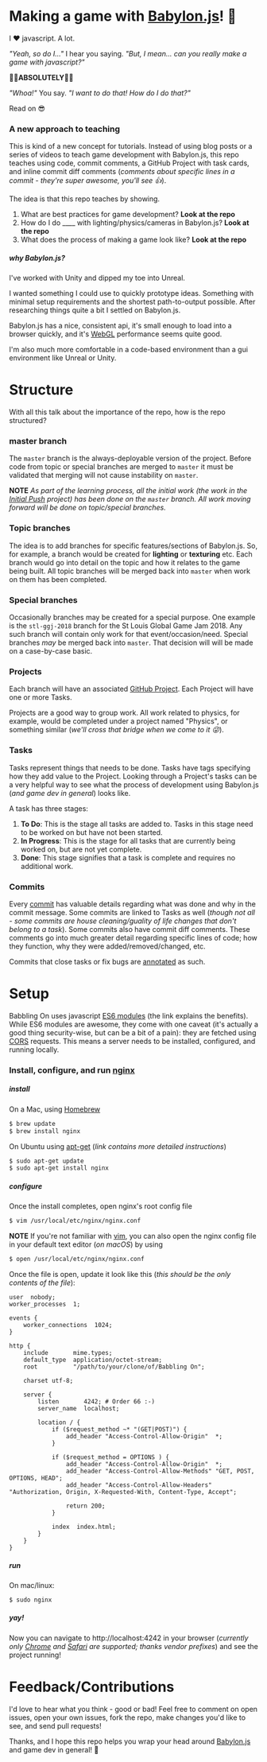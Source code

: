 Making a game with [Babylon.js](https://www.babylonjs.com/)! :metal:
===============================

I :heart: javascript. A lot.

_"Yeah, so do I..."_ I hear you saying. _"But, I mean... can you really make a game with javascript?"_

**:tada::confetti_ball:ABSOLUTELY:confetti_ball::tada:**

_"Whoa!"_ You say. _"I want to do that! How do I do that?"_

Read on :sunglasses:

### A new approach to teaching

This is kind of a new concept for tutorials. Instead of using blog posts or a series of videos to teach game development with Babylon.js, this repo teaches using code, commit comments, a GitHub Project with task cards, and inline commit diff comments (_comments about specific lines in a commit - they're super awesome, you'll see :thumbsup:_).

The idea is that this repo teaches by showing.

1. What are best practices for game development? **Look at the repo**
2. How do I do ____ with lighting/physics/cameras in Babylon.js? **Look at the repo**
3. What does the process of making a game look like? **Look at the repo**

##### why Babylon.js?

I've worked with Unity and dipped my toe into Unreal.

I wanted something I could use to quickly prototype ideas. Something with minimal setup requirements and the shortest path-to-output possible. After researching things quite a bit I settled on Babylon.js.

Babylon.js has a nice, consistent api, it's small enough to load into a browser quickly, and it's [WebGL](https://developer.mozilla.org/en-US/docs/Web/API/WebGL_API) performance seems quite good.

I'm also much more comfortable in a code-based environment than a gui environment like Unreal or Unity.

Structure
=========

With all this talk about the importance of the repo, how is the repo structured?

### master branch

The `master` branch is the always-deployable version of the project. Before code from topic or special branches are merged to `master` it must be validated that merging will not cause instability on `master`.

**NOTE** _As part of the learning process, all the initial work (the work in the [Initial Push](https://github.com/MayBGames/babbling-on/projects/1) project) has been done on the `master` branch. All work moving forward will be done on topic/special branches._

### Topic branches

The idea is to add branches for specific features/sections of Babylon.js. So, for example, a branch would be created for **lighting** or **texturing** etc. Each branch would go into detail on the topic and how it relates to the game being built. All topic branches will be merged back into `master` when work on them has been completed.

### Special branches

Occasionally branches may be created for a special purpose. One example is the `stl-ggj-2018` branch for the St Louis Global Game Jam 2018. Any such branch will contain only work for that event/occasion/need. Special branches _may_ be merged back into `master`. That decision will will be made on a case-by-case basic.

### Projects

Each branch will have an associated [GitHub Project](https://help.github.com/articles/about-project-boards/). Each Project will have one or more Tasks.

Projects are a good way to group work. All work related to physics, for example, would be completed under a project named "Physics", or something similar (_we'll cross that bridge when we come to it :stuck_out_tongue_winking_eye:_).

### Tasks

Tasks represent things that needs to be done. Tasks have tags specifying how they add value to the Project. Looking through a Project's tasks can be a very helpful way to see what the process of development using Babylon.js (_and game dev in general_) looks like. 

A task has three stages:

1. **To Do**: This is the stage all tasks are added to. Tasks in this stage need to be worked on but have not been started.
2. **In Progress**: This is the stage for all tasks that are currently being worked on, but are not yet complete.
3. **Done**: This stage signifies that a task is complete and requires no additional work.

### Commits

Every [commit](https://github.com/MayBGames/babbling-on/commits/master) has valuable details regarding what was done and why in the commit message. Some commits are linked to Tasks as well (_though not all - some commits are house cleaning/guality of life changes that don't belong to a task_). Some commits also have commit diff comments. These comments go into much greater detail regarding specific lines of code; how they function, why they were added/removed/changed, etc.

Commits that close tasks or fix bugs are [annotated](https://help.github.com/articles/closing-issues-using-keywords/) as such.

Setup
=====

Babbling On uses javascript [ES6 modules](http://2ality.com/2014/09/es6-modules-final.html#ecmascript-6-modules) (the link explains the benefits). While ES6 modules are awesome, they come with one caveat (it's actually a good thing security-wise, but can be a bit of a pain): they are fetched using [CORS](https://developer.mozilla.org/en-US/docs/Web/HTTP/CORS) requests. This means a server needs to be installed, configured, and running locally.

### Install, configure, and run [nginx](https://nginx.org/en/)

##### install

On a Mac, using [Homebrew](https://brew.sh/)

```sh
$ brew update
$ brew install nginx
```

On Ubuntu using [apt-get](https://www.digitalocean.com/community/tutorials/how-to-install-nginx-on-ubuntu-16-04) (_link contains more detailed instructions_)

```sh
$ sudo apt-get update
$ sudo apt-get install nginx
```

##### configure

Once the install completes, open nginx's root config file

```sh
$ vim /usr/local/etc/nginx/nginx.conf
```

**NOTE** If you're not familiar with [vim](http://www.vim.org/), you can also open the nginx config file in your default text editor (_on macOS_) by using

```sh
$ open /usr/local/etc/nginx/nginx.conf
```

Once the file is open, update it look like this (_this should be the only contents of the file_):

```
user  nobody;
worker_processes  1;

events {
    worker_connections  1024;
}

http {
    include       mime.types;
    default_type  application/octet-stream;
    root          "/path/to/your/clone/of/Babbling On";

    charset utf-8;

    server {
        listen       4242; # Order 66 :-)
        server_name  localhost;

        location / {
            if ($request_method ~* "(GET|POST)") {
                add_header "Access-Control-Allow-Origin"  *;
            }

            if ($request_method = OPTIONS ) {
                add_header "Access-Control-Allow-Origin"  *;
                add_header "Access-Control-Allow-Methods" "GET, POST, OPTIONS, HEAD";
                add_header "Access-Control-Allow-Headers" "Authorization, Origin, X-Requested-With, Content-Type, Accept";
              
                return 200;
            }

            index  index.html;
        }
    }
}
```

##### run

 On mac/linux:

 ```sh
 $ sudo nginx
 ```

##### yay!

 Now you can navigate to http://localhost:4242 in your browser (_currently only [Chrome](https://www.google.com/chrome/browser/features.html) and [Safari](https://support.apple.com/downloads/safari) are supported; thanks vendor prefixes_) and see the project running!

Feedback/Contributions
======================

I'd love to hear what you think - good or bad! Feel free to comment on open issues, open your own issues, fork the repo, make changes you'd like to see, and send pull requests!

Thanks, and I hope this repo helps you wrap your head around [Babylon.js](https://www.babylonjs.com/) and game dev in general! :metal:
